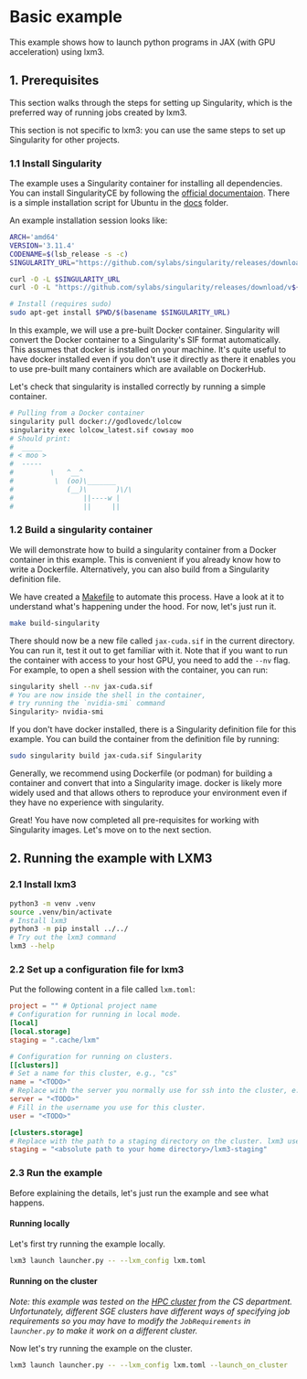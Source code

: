 # Basic example
This example shows how to launch python programs in JAX (with GPU acceleration) using
lxm3.

## 1. Prerequisites
This section walks through the steps for setting up Singularity, which is the preferred
way of running jobs created by lxm3.

This section is not specific to lxm3: you can use the same steps to set up Singularity
for other projects.

### 1.1 Install Singularity
The example uses a Singularity container for installing all dependencies. You can
install SingularityCE by following the [official
documentaion](https://docs.sylabs.io/guides/latest/user-guide/). There is a simple
installation script for Ubuntu in the [docs](../../docs/install-singularity.sh) folder.

An example installation session looks like:
```bash
ARCH='amd64'
VERSION='3.11.4'
CODENAME=$(lsb_release -s -c)
SINGULARITY_URL="https://github.com/sylabs/singularity/releases/download/v${VERSION}/singularity-ce_${VERSION}-${CODENAME}_${ARCH}.deb"

curl -O -L $SINGULARITY_URL
curl -O -L "https://github.com/sylabs/singularity/releases/download/v${VERSION}/sha256sums"

# Install (requires sudo)
sudo apt-get install $PWD/$(basename $SINGULARITY_URL)

```

In this example, we will use a pre-built Docker container. Singularity will convert
the Docker container to a Singularity's SIF format automatically. This assumes that
docker is installed on your machine. It's quite useful to have docker installed
even if you don't use it directly as there it enables you to use pre-built many containers which are available on DockerHub.

Let's check that singularity is installed correctly by running a simple container.
```bash
# Pulling from a Docker container
singularity pull docker://godlovedc/lolcow
singularity exec lolcow_latest.sif cowsay moo
# Should print:
#  _____
# < moo >
#  -----
#         \   ^__^
#          \  (oo)\_______
#             (__)\       )\/\
#                 ||----w |
#                 ||     ||
```

### 1.2 Build a singularity container

We will demonstrate how to build a singularity container from a Docker container in this
example. This is convenient if you already know how to write a Dockerfile.
Alternatively, you can also build from a Singularity definition file.

We have created a [Makefile](./Makefile) to automate this process. Have a look at it to
understand what's happening under the hood. For now, let's just run it.

```bash
make build-singularity
```
There should now be a new file called `jax-cuda.sif` in the current directory. You can
run it, test it out to get familiar with it. Note that if you want to run the container
with access to your host GPU, you need to add the `--nv` flag. For example, to open a
shell session with the container, you can run:
```bash
singularity shell --nv jax-cuda.sif
# You are now inside the shell in the container,
# try running the `nvidia-smi` command
Singularity> nvidia-smi
```

If you don't have docker installed, there is a Singularity definition file for this
example. You can build the container from the definition file by running:
```bash
sudo singularity build jax-cuda.sif Singularity
```

Generally, we recommend using Dockerfile (or podman) for building a container and
convert that into a Singularity image. docker is likely more widely used and that allows
others to reproduce your environment even if they have no experience with singularity.

Great! You have now completed all pre-requisites for working with Singularity images.
Let's move on to the next section.

## 2. Running the example with LXM3

### 2.1 Install lxm3
```bash
python3 -m venv .venv
source .venv/bin/activate
# Install lxm3
python3 -m pip install ../../
# Try out the lxm3 command
lxm3 --help
```

### 2.2 Set up a configuration file for lxm3
Put the following content in a file called `lxm.toml`:
```toml
project = "" # Optional project name
# Configuration for running in local mode.
[local]
[local.storage]
staging = ".cache/lxm"

# Configuration for running on clusters.
[[clusters]]
# Set a name for this cluster, e.g., "cs"
name = "<TODO>"
# Replace with the server you normally use for ssh into the cluster, e.g. "beaker.cs.ucl.ac.uk"
server = "<TODO>"
# Fill in the username you use for this cluster.
user = "<TODO>"

[clusters.storage]
# Replace with the path to a staging directory on the cluster. lxm3 uses this directory for storing all files required to run your job.
staging = "<absolute path to your home directory>/lxm3-staging"

```
### 2.3 Run the example
Before explaining the details, let's just run the example and see what happens.
#### Running locally
Let's first try running the example locally.
```bash
lxm3 launch launcher.py -- --lxm_config lxm.toml
```

#### Running on the cluster
_Note: this example was tested on the [HPC cluster](https://hpc.cs.ucl.ac.uk/) from the
CS department. Unfortunately, different SGE clusters have different ways of specifying
job requirements so you may have to modify the `JobRequirements` in `launcher.py` to
make it work on a different cluster._

Now let's try running the example on the cluster.
```bash
lxm3 launch launcher.py -- --lxm_config lxm.toml --launch_on_cluster
```
